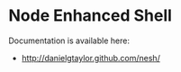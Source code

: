 Node Enhanced Shell
===================
Documentation is available here:

 * http://danielgtaylor.github.com/nesh/
